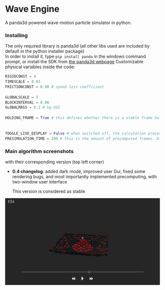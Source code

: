 # Wave Engine
A panda3d powered wave-motion particle simulator in python.<br>

### Installing
The only required library is panda3d (all other libs used are included by default in the python installer package) <br>
In order to install it, type ```pip install panda``` in the windows command prompt, or install the SDK from [the panda3d webpage](panda3d.org)
Customizable physical variables inside the code:<br>
```python
RIGIDCONST = 4
TIMESCALE = 0.01
FRICTIONCONST = 0.98 # speed loss coefficient

GLOBALSCALE = 3
BLOCKINTERVAL = 0.06
GLOBALMASS = 0.1 # kg USI

HOLDING_FRAME = True # this defines whether there is a stable frame holding the moving surface or not. Try turning it off to see what happens 


TOGGLE_LIVE_DISPLAY = False # when switched off, the calculation process isn't rendered in 3d, and only returns a list of positions, which are transfered to the panda3d engine later, without doing the maths
PRESIMULATION_TIME = 200 # this is the amount of precomputed frames. Different computers may not need the same amount of time to read those frames, as they still need to be rendered in 3d
```

### Main algorithm screenshots

with their corresponding version (top left corner)

- **0.4 changelog**: added dark mode, improved user Gui, fixed some rendering bugs, and most importantly implemented precomputing, with two-window user interface

  This version is considered as stable

![](Screenshots/WaveSim_screenshot04.png)
